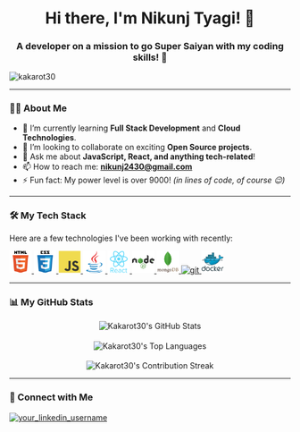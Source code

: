 <h1 align="center">Hi there, I'm Nikunj Tyagi! 👋</h1>
<h3 align="center">A developer on a mission to go Super Saiyan with my coding skills! 🚀</h3>

<p align="left"> <img src="https://komarev.com/ghpvc/?username=kakarot30&label=Profile%20views&color=0e75b6&style=flat" alt="kakarot30" /> </p>

---

### 👨‍💻 About Me

-   🌱 I’m currently learning **Full Stack Development** and **Cloud Technologies**.
-   👯 I’m looking to collaborate on exciting **Open Source projects**.
-   💬 Ask me about **JavaScript, React, and anything tech-related**!
-   📫 How to reach me: **nikunj2430@gmail.com**
-   ⚡ Fun fact: My power level is over 9000! *(in lines of code, of course 😉)*

---

### 🛠️ My Tech Stack

Here are a few technologies I've been working with recently:

<p align="left">
  <a href="https://www.w3.org/html/" target="_blank" rel="noreferrer"> <img src="https://raw.githubusercontent.com/devicons/devicon/master/icons/html5/html5-original-wordmark.svg" alt="html5" width="40" height="40"/> </a>
  <a href="https://www.w3schools.com/css/" target="_blank" rel="noreferrer"> <img src="https://raw.githubusercontent.com/devicons/devicon/master/icons/css3/css3-original-wordmark.svg" alt="css3" width="40" height="40"/> </a>
  <a href="https://developer.mozilla.org/en-US/docs/Web/JavaScript" target="_blank" rel="noreferrer"> <img src="https://raw.githubusercontent.com/devicons/devicon/master/icons/javascript/javascript-original.svg" alt="javascript" width="40" height="40"/> </a>
  <a href="https://www.java.com" target="_blank" rel="noreferrer"> <img src="https://raw.githubusercontent.com/devicons/devicon/master/icons/java/java-original.svg" alt="java" width="40" height="40"/> </a>
  <a href="https://reactjs.org/" target="_blank" rel="noreferrer"> <img src="https://raw.githubusercontent.com/devicons/devicon/master/icons/react/react-original-wordmark.svg" alt="react" width="40" height="40"/> </a>
  <a href="https://nodejs.org" target="_blank" rel="noreferrer"> <img src="https://raw.githubusercontent.com/devicons/devicon/master/icons/nodejs/nodejs-original-wordmark.svg" alt="nodejs" width="40" height="40"/> </a>
  <a href="https://www.mongodb.com/" target="_blank" rel="noreferrer"> <img src="https://raw.githubusercontent.com/devicons/devicon/master/icons/mongodb/mongodb-original-wordmark.svg" alt="mongodb" width="40" height="40"/> </a>
  <a href="https://git-scm.com/" target="_blank" rel="noreferrer"> <img src="https://www.vectorlogo.zone/logos/git-scm/git-scm-icon.svg" alt="git" width="40" height="40"/> </a>
  <a href="https://www.docker.com/" target="_blank" rel="noreferrer"> <img src="https://raw.githubusercontent.com/devicons/devicon/master/icons/docker/docker-original-wordmark.svg" alt="docker" width="40" height="40"/> </a>
</p>

---

### 📊 My GitHub Stats

<p align="center">
  <img align="center" src="https://github-readme-stats.vercel.app/api?username=Kakarot30&show_icons=true&locale=en&theme=tokyonight" alt="Kakarot30's GitHub Stats" />
  <br/><br/>
  <img align="center" src="https://github-readme-stats.vercel.app/api/top-langs?username=Kakarot30&layout=compact&locale=en&theme=tokyonight" alt="Kakarot30's Top Languages" />
  <br/><br/>
  <img align="center" src="https://github-readme-streak-stats.herokuapp.com/?user=Kakarot30&theme=tokyonight" alt="Kakarot30's Contribution Streak" />
</p>

---

### 🔗 Connect with Me

<p align="left">
<a href="https://www.linkedin.com/in/nikunj-tyagi-086887259/" target="blank"><img align="center" src="https://raw.githubusercontent.com/rahuldkjain/github-profile-readme-generator/master/src/images/icons/Social/linked-in-alt.svg" alt="your_linkedin_username" height="30" width="40" /></a>
<a href="https://nikunjtyagi.vercel.app/" target="blank"></a>
</p>
